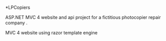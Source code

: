 *LPCopiers

ASP.NET MVC 4 website and api project for a fictitious photocopier repair company .

MVC 4 website using razor template engine


